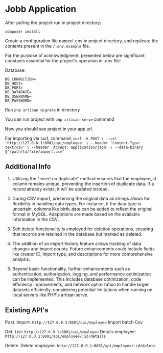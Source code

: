 # Jobb Application

After pulling the project run in project directory: 

`composer install`

Create a configuration file named .env in project directory, and replicate the contents present in the `/.env.example` file.

For the purpose of acknowledgment, presented below are significant constants essential for the project's operation in .env file:

Database:
```
DB_CONNECTION=
DB_HOST=
DB_PORT=
DB_DATABASE=
DB_USERNAME=
DB_PASSWORD=
```

Run `php artisan migrate` in directory

You can run project with `php artisan serve` command

Now you should see project in your app url.

For importing via curl, command: `curl -X POST \
  --url 'http://127.0.0.1:8001/api/employee' \
  --header 'Content-Type: text/csv' \
  --header 'Accept: application/json' \
  --data-binary @"/path/to/file/import.csv"`

## Additional Info
1. Utilizing the "insert on duplicate" method ensures that the employee_id column remains unique, preventing the insertion of duplicate data. If a record already exists, it will be updated instead.

2. During CSV import, preserving the original data as strings allows for flexibility in handling data types. For instance, if the data type is uncertain, columns like birth_date can be added to reflect the original format in MySQL. Adaptations are made based on the available information in the CSV.

3. Soft delete functionality is employed for deletion operations, ensuring that records are retained in the database but marked as deleted.

4. The addition of an import history feature allows tracking of data changes and import counts. Future enhancements could include fields like creator ID, import type, and descriptions for more comprehensive analysis.

5. Beyond basic functionality, further enhancements such as authentication, authorization, logging, and performance optimization can be implemented. This includes database optimization, code efficiency improvements, and network optimization to handle larger datasets efficiently, considering potential limitations when running on local servers like PHP's artisan serve.

## Existing API's

Post. Import: ```http://127.0.0.1:8001/api/employee``` Import batch Csv

Get.
List: ```http://127.0.0.1:8001/api/employee```
Details employee: ```http://127.0.0.1:8001/api/employee/:id/details```

Delete. Delete employee: ```http://127.0.0.1:8001/api/employee/:id/delete```
